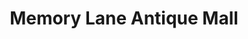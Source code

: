 ---
title: "Memory Lane Antique Mall"
url: /seiverville/memory-lane-antique-mall/
shop: antiques
---